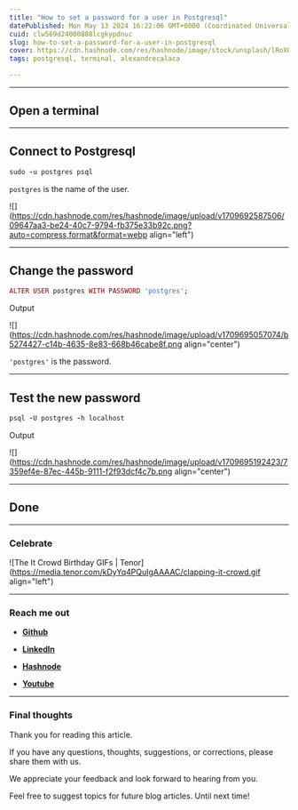 ```yaml
---
title: "How to set a password for a user in Postgresql"
datePublished: Mon May 13 2024 16:22:06 GMT+0000 (Coordinated Universal Time)
cuid: clw569d24000808lcgkypdnuc
slug: how-to-set-a-password-for-a-user-in-postgresql
cover: https://cdn.hashnode.com/res/hashnode/image/stock/unsplash/lRoX0shwjUQ/upload/2f19ac686b590b3ed14ee6b55569d6da.jpeg
tags: postgresql, terminal, alexandrecalaca

---
```


---

## Open a terminal

---

## Connect to Postgresql

```ruby
sudo -u postgres psql
```

`postgres` is the name of the user.

![](https://cdn.hashnode.com/res/hashnode/image/upload/v1709692587506/09647aa3-be24-40c7-9794-fb375e33b92c.png?auto=compress,format&format=webp align="left")

---

## Change the password

```ruby
ALTER USER postgres WITH PASSWORD 'postgres';
```

Output

![](https://cdn.hashnode.com/res/hashnode/image/upload/v1709695057074/b5274427-c14b-4635-8e83-668b46cabe8f.png align="center")

`'postgres'` is the password.

---

## Test the new password

```ruby
psql -U postgres -h localhost
```

Output

![](https://cdn.hashnode.com/res/hashnode/image/upload/v1709695192423/7359ef4e-87ec-445b-9111-f2f93dcf4c7b.png align="center")

---

## **Done**

---

### **Celebrate**

![The It Crowd Birthday GIFs | Tenor](https://media.tenor.com/kDyYq4PQuIgAAAAC/clapping-it-crowd.gif align="left")

---

### Reach me out

* [**Github**](https://github.com/alexcalaca)
    
* [**Linke**](https://linkedin.com/in/alexandrecalacaofficial)[**dIn**](https://github.com/alexcalaca)
    
* [**H**](https://hashnode.com/onboard?next=/@alexandrecalaca)[**ashnode**](https://linkedin.com/in/alexandrecalacaofficial)
    
* [**You**](https://github.com/alexcalaca)[**t**](https://hashnode.com/onboard?next=/@alexandrecalaca)[**u**](https://www.youtube.com/@alexandrecalacaofficial)[**be**](https://linkedin.com/in/alexandrecalacaofficial)
    

---

### Final thoughts

Thank you for reading this article.

If you have any questions, thoughts, suggestions, or corrections, please share them with us.

We appreciate your feedback and look forward to hearing from you.

Feel free to suggest topics for future blog articles. Until next time!